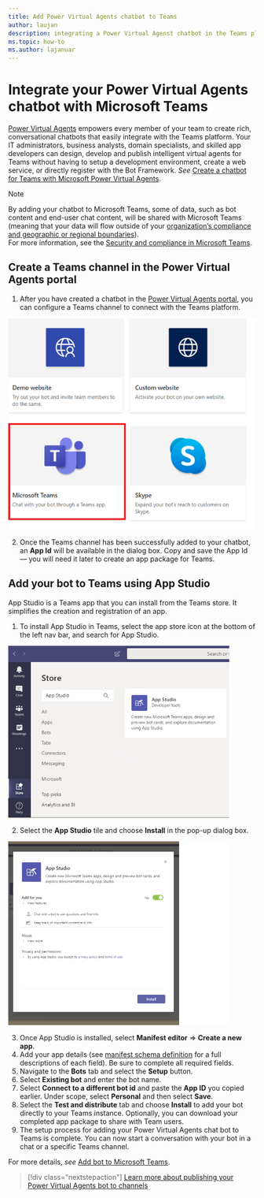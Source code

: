 ```yaml
---
title: Add Power Virtual Agents chatbot to Teams
author: laujan
description: integrating a Power Virtual Agenst chatbot in the Teams platform
ms.topic: how-to
ms.author: lajanuar
---
```


# Integrate your Power Virtual Agents chatbot with Microsoft Teams

[Power Virtual Agents](/power-virtual-agents/fundamentals-what-is-power-virtual-agents) empowers every member of your team to create rich, conversational chatbots that easily integrate with the Teams platform. Your IT administrators, business analysts, domain specialists, and skilled app developers can design, develop and publish intelligent virtual agents for Teams without having to setup a development environment, create a web service, or directly register with the Bot Framework.  *See* [Create a chatbot for Teams with Microsoft Power Virtual Agents](../what-are-bots.md).

> [!NOTE]
> By adding your chatbot to Microsoft Teams, some of data, such as bot content and end-user chat content, will be shared with Microsoft Teams (meaning that your data will flow outside of your [organization’s compliance and geographic or regional boundaries](/power-virtual-agents/data-location)). <br/>
> For more information, see the [Security and compliance in Microsoft Teams](/MicrosoftTeams/security-compliance-overview).

## Create a Teams channel in the Power Virtual Agents portal

1. After you have created a chatbot in the [Power Virtual Agents portal](https://powervirtualagents.microsoft.com), you can configure a Teams channel to connect with the Teams platform.

![channels in power virtual agents portal](../../assets/images/pva-channels.png)

2. Once the Teams channel has been successfully added to your chatbot, an **App Id** will be available in the dialog box. Copy and save the App Id — you will need it later to create an app package for Teams.

## Add your bot to Teams using App Studio

App Studio is a Teams app that you can install from the Teams store. It simplifies the creation and registration of an app.

1. To install App Studio in Teams, select the app store icon at the bottom of the left nav bar, and search for App Studio.
>
<img  width="450px" title="Finding App Studio in the Store" src="../../assets/images/get-started/app-studio-store.png"/>

2. Select the **App Studio** tile and choose **Install** in the pop-up dialog box.
>
<img  width="450px" title="Installing App Studio" src="../../assets/images/get-started/app-studio-install.png"/>

3. Once App Studio is installed, select **Manifest editor**  => **Create a new app**.
1. Add your app details (see [manifest schema definition](../../resources/schema/manifest-schema.md) for a full descriptions of each field). Be sure to complete all required fields.
1. Navigate to the **Bots** tab and select the **Setup** button.
1. Select **Existing bot** and enter the bot name.
1. Select **Connect to a different bot id** and paste the **App ID** you copied earlier. Under scope, select **Personal** and then select **Save**.
1. Select the **Test and distribute** tab and choose **Install** to add your bot directly to your Teams instance. Optionally, you can download your completed app package to share with Team users.
1. The setup process for adding your Power Virtual Agents chat bot to Teams is complete. You can now start a conversation with your bot in a chat or a specific Teams channel.

For more details, *see* [Add bot to Microsoft Teams](/power-virtual-agents/publication-add-bot-to-microsoft-teams).

> [!div class="nextstepaction"]
> [Learn more about publishing your Power Virtual Agents bot to channels](/power-virtual-agents/publication-fundamentals-publish-channels)